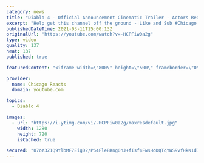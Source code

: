 ```yaml
---
category: news
title: "Diablo 4 - Official Announcement Cinematic Trailer - Actors React"
excerpt: "Help get this channel off the ground - Like and Sub #Chicago #Blind #React."
publishedDateTime: 2021-03-11T15:00:13Z
originalUrl: "https://youtube.com/watch?v=-HCPFiw0a2g"
type: video
quality: 137
heat: 137
published: true

featuredContent: "<iframe width=\"800\" height=\"500\" frameborder=\"0\" src=\"https://www.youtube.com/embed/-HCPFiw0a2g\" allow=\"accelerometer; autoplay; encrypted-media; gyroscope; picture-in-picture\" allowfullscreen></iframe>"

provider:
  name: Chicago Reacts
  domain: youtube.com

topics:
  - Diablo 4

images:
  - url: "https://i.ytimg.com/vi/-HCPFiw0a2g/maxresdefault.jpg"
    width: 1280
    height: 720
    isCached: true

secured: "U7oz3Z1Q9YlbMF7EigD2/P64FleBRng0nJ+fIsf4FwsHoDQTqYWS9vfHkK1dIiYe9ngtY9gWGBq4BNLCMmYcKwPf0G7lJa5zDvFhcbAUPIViyryeWL8Cs9ebSnJkO2RPmG4JUKJB2LGAiyD9kteRJeUvL2ScyAsrQ7WpLTArZd0r/c/ruVJYY2wPh+HPX2YDQKAOOGZW9VEYe5IXW33AV5ZAz1J/NHRknI+WA9wHJoQb699dinJqofgxBjY7MrPuGj4UoFJ6cj6Sl6iuoYrP7XtWxQ3w7Ax3aIuj2BXyEJVrtXECnddoa+T8oKfhWcBcJIj3Cls1p78i6sA/oi9JZ2oW5TNx2zYlKc47O/qNqpFv3fCtcnMNYWuwCO96W7IxFMpOC55ausQDxP+x1YUVCB2BmR/0aftNkUdN5pBJxFdrQtrhLkrhIt6FOi13HCpm;I+Z0hPSjLnn4x5fS+QIr9w=="
---
```


